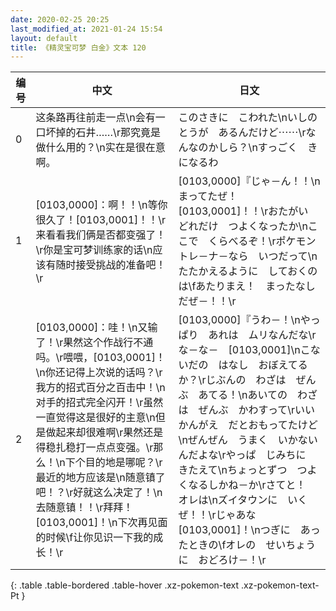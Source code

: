 ```yaml
---
date: 2020-02-25 20:25
last_modified_at: 2021-01-24 15:54
layout: default
title: 《精灵宝可梦 白金》文本 120
---
```

| 编号 | 中文 | 日文 |
| ---- | ---- | ---- |
| 0 | 这条路再往前走一点\n会有一口坏掉的石井……\r那究竟是做什么用的？\n实在是很在意啊。 | このさきに　こわれた\nいしのとうが　あるんだけど⋯⋯\rなんなのかしら？\nすっごく　きになるわ |
| 1 | [0103,0000]：啊！！\n等你很久了！[0103,0001]！！\r来看看我们俩是否都变强了！\r你是宝可梦训练家的话\n应该有随时接受挑战的准备吧！\r | [0103,0000]『じゃ－ん！！\nまってたぜ！　[0103,0001]！！\rおたがい　どれだけ　つよくなったか\nここで　くらべるぞ！\rポケモントレ－ナ－なら　いつだって\nたたかえるように　しておくのは\fあたりまえ！　まったなし　だぜ－！！\r |
| 2 | [0103,0000]：哇！\n又输了！\r果然这个作战行不通吗。\r喂喂，[0103,0001]！\n你还记得上次说的话吗？\r我方的招式百分之百击中！\n对手的招式完全闪开！\r虽然一直觉得这是很好的主意\n但是做起来却很难啊\r果然还是得稳扎稳打一点点变强。\r那么！\n下个目的地是哪呢？\r最近的地方应该是\n随意镇了吧！？\r好就这么决定了！\n去随意镇！！\r拜拜！[0103,0001]！\n下次再见面的时候\f让你见识一下我的成长！\r | [0103,0000]『うわ－！\nやっぱり　あれは　ムリなんだな\rな－な－　[0103,0001]\nこないだの　はなし　おぼえてるか？\rじぶんの　わざは　ぜんぶ　あてる！\nあいての　わざは　ぜんぶ　かわすって\rいい　かんがえ　だとおもってたけど\nぜんぜん　うまく　いかないんだよな\rやっぱ　じみちに　きたえて\nちょっとずつ　つよくなるしかね－か\rさてと！　オレは\nズイタウンに　いくぜ！！\rじゃあな　[0103,0001]！\nつぎに　あったときの\fオレの　せいちょうに　おどろけ－！\r |
{: .table .table-bordered .table-hover .xz-pokemon-text .xz-pokemon-text-Pt }